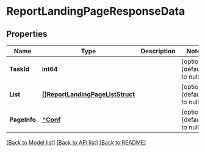 # ReportLandingPageResponseData

## Properties
Name | Type | Description | Notes
------------ | ------------- | ------------- | -------------
**TaskId** | **int64** |  | [optional] [default to null]
**List** | [**[]ReportLandingPageListStruct**](ReportLandingPageListStruct.md) |  | [optional] [default to null]
**PageInfo** | [***Conf**](conf.md) |  | [optional] [default to null]

[[Back to Model list]](../README.md#documentation-for-models) [[Back to API list]](../README.md#documentation-for-api-endpoints) [[Back to README]](../README.md)


